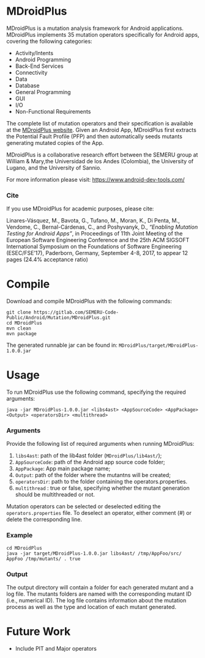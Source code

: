 # MDroidPlus
MDroidPlus is a mutation analysis framework for Android applications.
MDroidPlus implements 35 mutation operators specifically for Android apps, covering the following categories:
- Activity/Intents
- Android Programming
- Back-End Services
- Connectivity
- Data
- Database
- General Programming
- GUI
- I/O
- Non-Functional Requirements

The complete list of mutation operators and their specification is available at the [MDroidPlus website](https://www.android-dev-tools.com/).
Given an Android App, MDroidPlus first extracts the Potential Fault Profile (PFP) and then automatically seeds mutants generating mutated copies of the App.

MDroidPlus is a collaborative research effort between the SEMERU group at William & Mary,the Universidad de los Andes (Colombia), the University of Lugano, and the University of Sannio.

For more information please visit: https://www.android-dev-tools.com/

### Cite
If you use MDroidPlus for academic purposes, please cite: 

Linares-Vásquez, M., Bavota, G., Tufano, M., Moran, K., Di Penta, M., Vendome, C., Bernal-Cárdenas, C., and Poshyvanyk, D., _“Enabling Mutation Testing for Android Apps”_, in Proceedings of 11th Joint Meeting of the European Software Engineering Conference and the 25th ACM SIGSOFT International Symposium on the Foundations of Software Engineering (ESEC/FSE’17), Paderborn, Germany, September 4-8, 2017, to appear 12 pages (24.4% acceptance ratio)

# Compile
Download and compile MDroidPlus with the following commands:
```
git clone https://gitlab.com/SEMERU-Code-Public/Android/Mutation/MDroidPlus.git
cd MDroidPlus
mvn clean
mvn package
```
The generated runnable jar can be found in: ``MDroidPlus/target/MDroidPlus-1.0.0.jar``

# Usage
To run MDroidPlus use the following command, specifying the required arguments:
```
java -jar MDroidPlus-1.0.0.jar <libs4ast> <AppSourceCode> <AppPackage> <Output> <operatorsDir> <multithread>
```
### Arguments
Provide the following list of required arguments when running MDroidPlus: 
1. ``libs4ast``:  path of the lib4ast folder (``MDroidPlus/lib4ast/``);
2. ``AppSourceCode``: path of the Android app source code folder;
3. ``AppPackage``: App main package name;
4. ``Output``: path of the folder where the mutantns will be created;
5. ``operatorsDir``: path to the folder containing the operators.properties.
6. ``multithread`` : true or false, specifying whether the mutant generation should be multithreaded or not.

Mutation operators can be selected or deselected editing the ``operators.properties`` file. To deselect an operator, either comment (#) or delete the corresponding line.
### Example
```
cd MDroidPlus
java -jar target/MDroidPlus-1.0.0.jar libs4ast/ /tmp/AppFoo/src/ AppFoo /tmp/mutants/ . true
```

### Output
The output directory will contain a folder for each generated mutant and a log file. 
The mutants folders are named with the corresponding mutant ID (i.e., numerical ID). The log file contains information about the mutation process as well as the type and location of each mutant generated.


# Future Work
- Include PIT and Major operators
